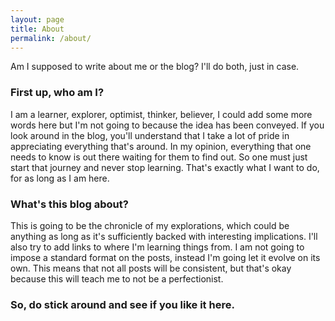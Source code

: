 ```yaml
---
layout: page
title: About
permalink: /about/
---
```


Am I supposed to write about me or the blog? I'll do both, just in case.


### First up, who am I?


I am a learner, explorer, optimist, thinker, believer, I could add some more words here but I'm not going to because the idea has been conveyed. If you look around in the blog, you'll understand that I take a lot of pride in appreciating everything that's around. In my opinion, everything that one needs to know is out there waiting for them to find out. So one must just start that journey and never stop learning. That's exactly what I want to do, for as long as I am here.


### What's this blog about?


This is going to be the chronicle of my explorations, which could be anything as long as it's sufficiently backed with interesting implications. I'll also try to add links to where I'm learning things from. I am not going to impose a standard format on the posts, instead I'm going let it evolve on its own. This means that not all posts will be consistent, but that's okay because this will teach me to not be a perfectionist.


### So, do stick around and see if you like it here.
